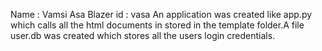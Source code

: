 Name : Vamsi Asa
Blazer id : vasa
An application was created like app.py which calls all the html documents in stored in the template folder.A file user.db was created which stores all the users login credentials.
